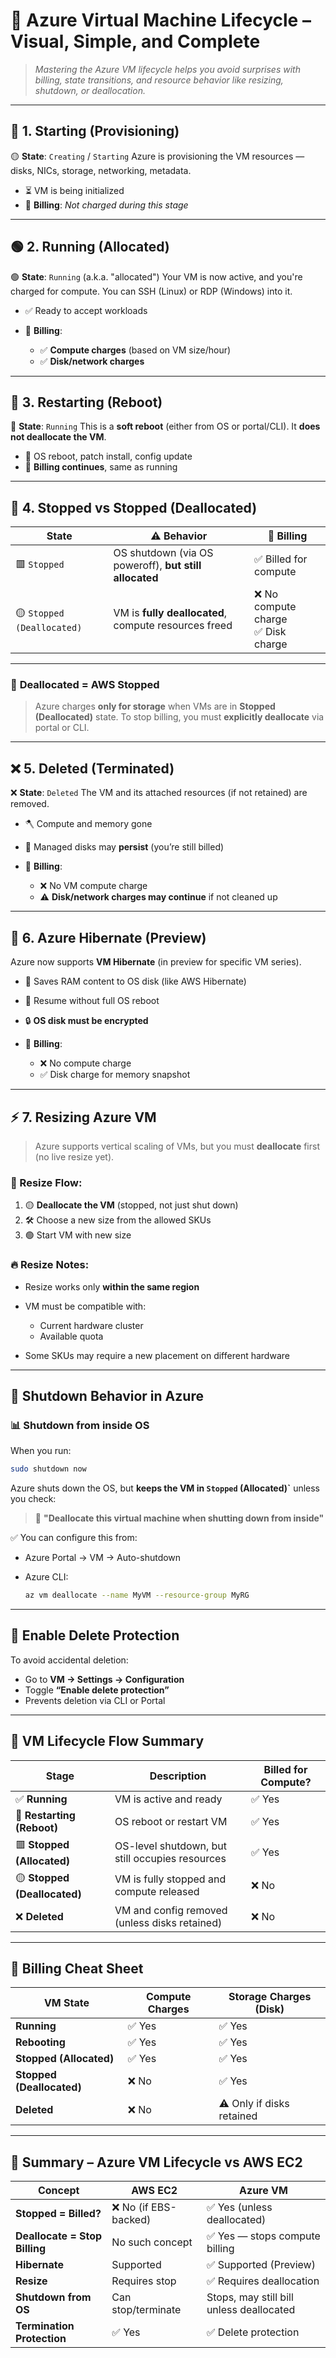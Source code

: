 # 🚀 **Azure Virtual Machine Lifecycle – Visual, Simple, and Complete**

> _Mastering the Azure VM lifecycle helps you avoid surprises with billing, state transitions, and resource behavior like resizing, shutdown, or deallocation._

---

## 🔄 **1. Starting (Provisioning)**

🟡 **State**: `Creating` / `Starting`
Azure is provisioning the VM resources — disks, NICs, storage, networking, metadata.

- ⏳ VM is being initialized
- 💸 **Billing**: _Not charged during this stage_

---

## 🟢 **2. Running (Allocated)**

🟢 **State**: `Running` (a.k.a. "allocated")
Your VM is now active, and you're charged for compute. You can SSH (Linux) or RDP (Windows) into it.

- ✅ Ready to accept workloads
- 💸 **Billing**:

  - ✅ **Compute charges** (based on VM size/hour)
  - ✅ **Disk/network charges**

---

## 🔁 **3. Restarting (Reboot)**

🔁 **State**: `Running`
This is a **soft reboot** (either from OS or portal/CLI). It **does not deallocate the VM**.

- 🔧 OS reboot, patch install, config update
- 💸 **Billing continues**, same as running

---

## 🛑 **4. Stopped vs Stopped (Deallocated)**

| **State**                  | ⚠️ Behavior                                            | 💸 **Billing**                           |
| -------------------------- | ------------------------------------------------------ | ---------------------------------------- |
| 🟥 `Stopped`               | OS shutdown (via OS poweroff), **but still allocated** | ✅ Billed for compute                    |
| 🟡 `Stopped (Deallocated)` | VM is **fully deallocated**, compute resources freed   | ❌ No compute charge <br> ✅ Disk charge |

---

### 📌 **Deallocated = AWS Stopped**

> Azure charges **only for storage** when VMs are in **Stopped (Deallocated)** state.
> To stop billing, you must **explicitly deallocate** via portal or CLI.

---

## ❌ **5. Deleted (Terminated)**

❌ **State**: `Deleted`
The VM and its attached resources (if not retained) are removed.

- 🪓 Compute and memory gone
- 🧹 Managed disks may **persist** (you’re still billed)
- 💸 **Billing**:

  - ❌ No VM compute charge
  - ⚠️ **Disk/network charges may continue** if not cleaned up

---

## 🧊 **6. Azure Hibernate (Preview)**

Azure now supports **VM Hibernate** (in preview for specific VM series).

- 🧠 Saves RAM content to OS disk (like AWS Hibernate)
- 💾 Resume without full OS reboot
- 🔒 **OS disk must be encrypted**
- 💸 **Billing**:

  - ❌ No compute charge
  - ✅ Disk charge for memory snapshot

---

## ⚡ **7. Resizing Azure VM**

> Azure supports vertical scaling of VMs, but you must **deallocate** first (no live resize yet).

### 🔄 Resize Flow:

1. 🟡 **Deallocate the VM** (stopped, not just shut down)
2. 🛠️ Choose a new size from the allowed SKUs
3. 🟢 Start VM with new size

### 🔥 Resize Notes:

- Resize works only **within the same region**
- VM must be compatible with:

  - Current hardware cluster
  - Available quota

- Some SKUs may require a new placement on different hardware

---

## 🧯 **Shutdown Behavior in Azure**

### 📊 **Shutdown from inside OS**

When you run:

```bash
sudo shutdown now
```

Azure shuts down the OS, but **keeps the VM in `Stopped` (Allocated)\`** unless you check:

> 🔘 **"Deallocate this virtual machine when shutting down from inside"**

✅ You can configure this from:

- Azure Portal → VM → Auto-shutdown
- Azure CLI:

  ```bash
  az vm deallocate --name MyVM --resource-group MyRG
  ```

---

## 🔐 **Enable Delete Protection**

To avoid accidental deletion:

- Go to **VM → Settings → Configuration**
- Toggle **“Enable delete protection”**
- Prevents deletion via CLI or Portal

---

## 🔁 **VM Lifecycle Flow Summary**

| Stage                        | Description                                     | Billed for Compute? |
| ---------------------------- | ----------------------------------------------- | ------------------- |
| ✅ **Running**               | VM is active and ready                          | ✅ Yes              |
| 🔁 **Restarting (Reboot)**   | OS reboot or restart VM                         | ✅ Yes              |
| 🟥 **Stopped (Allocated)**   | OS-level shutdown, but still occupies resources | ✅ Yes              |
| 🟡 **Stopped (Deallocated)** | VM is fully stopped and compute released        | ❌ No               |
| ❌ **Deleted**               | VM and config removed (unless disks retained)   | ❌ No               |

---

## 💸 **Billing Cheat Sheet**

| **VM State**              | **Compute Charges** | **Storage Charges (Disk)** |
| ------------------------- | ------------------- | -------------------------- |
| **Running**               | ✅ Yes              | ✅ Yes                     |
| **Rebooting**             | ✅ Yes              | ✅ Yes                     |
| **Stopped (Allocated)**   | ✅ Yes              | ✅ Yes                     |
| **Stopped (Deallocated)** | ❌ No               | ✅ Yes                     |
| **Deleted**               | ❌ No               | ⚠️ Only if disks retained  |

---

## 🧠 Summary – Azure VM Lifecycle vs AWS EC2

| Concept                       | AWS EC2               | Azure VM                                 |
| ----------------------------- | --------------------- | ---------------------------------------- |
| **Stopped = Billed?**         | ❌ No (if EBS-backed) | ✅ Yes (unless deallocated)              |
| **Deallocate = Stop Billing** | No such concept       | ✅ Yes — stops compute billing           |
| **Hibernate**                 | Supported             | ✅ Supported (Preview)                   |
| **Resize**                    | Requires stop         | ✅ Requires deallocation                 |
| **Shutdown from OS**          | Can stop/terminate    | Stops, may still bill unless deallocated |
| **Termination Protection**    | ✅ Yes                | ✅ Delete protection                     |
